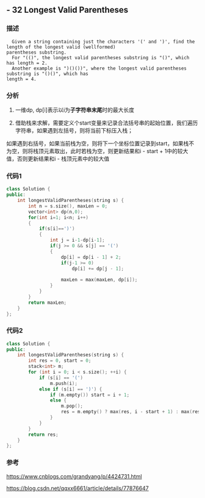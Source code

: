 ## - 32 Longest Valid Parentheses

### 描述

```
  Given a string containing just the characters '(' and ')', find the length of the longest valid (wellformed)
parentheses substring.
  For "(()", the longest valid parentheses substring is "()", which has length = 2.
  Another example is ")()())", where the longest valid parentheses substring is "()()", which has
length = 4.
```

### 分析
1. 一维dp,  dp[i]表示以i为**子字符串末尾**时的最大长度

2. 借助栈来求解，需要定义个start变量来记录合法括号串的起始位置，我们遍历字符串，如果遇到左括号，则将当前下标压入栈；

如果遇到右括号，如果当前栈为空，则将下一个坐标位置记录到start，如果栈不为空，则将栈顶元素取出，此时若栈为空，则更新结果和i - start + 1中的较大值，否则更新结果和i - 栈顶元素中的较大值

### 代码1
```C++
class Solution {
public:
    int longestValidParentheses(string s) {
        int n = s.size(), maxLen = 0;
        vector<int> dp(n,0);
        for(int i=1; i<n; i++) 
        {
            if(s[i]==')') 
            {
                int j = i-1-dp[i-1];
                if(j >= 0 && s[j] == '(')
                {
                    dp[i] = dp[i - 1] + 2;
                    if(j-1 >= 0)
                        dp[i] += dp[j - 1];
                    
                    maxLen = max(maxLen, dp[i]);
                }
            }
        }
        return maxLen;
    }
};
```

### 代码2
```C++
class Solution {
public:
    int longestValidParentheses(string s) {
        int res = 0, start = 0;
        stack<int> m;
        for (int i = 0; i < s.size(); ++i) {
            if (s[i] == '(') 
                m.push(i);
            else if (s[i] == ')') {
                if (m.empty()) start = i + 1;
                else {
                    m.pop();
                    res = m.empty() ? max(res, i - start + 1) : max(res, i - m.top());
                }
            }
        }
        return res;
    }
};
```

### 参考

https://www.cnblogs.com/grandyang/p/4424731.html

https://blog.csdn.net/qqxx6661/article/details/77876647
